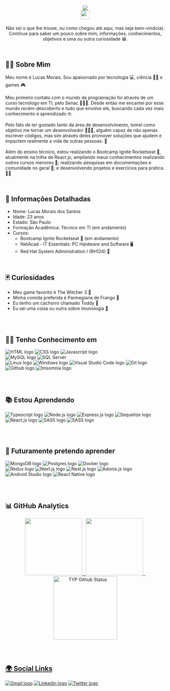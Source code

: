 <div align="center">
  <h1>
    <img src="https://readme-typing-svg.herokuapp.com?font=Segoe+UI&size=34&lines=Ol%C3%A1+%F0%9F%91%8B%F0%9F%8F%BC.+Bem+Vindo(a)!"> <br/>
    <img src="https://komarev.com/ghpvc/?username=LucasMorais1998-github-LucasMorais1998&style=flat-square" height="28px" alt="profile views counter">
  </h1>
</div>

<p align="center">
  Não sei o que lhe trouxe, ou como chegou até aqui, mas seja bem-vindo(a). <br/>
  Continue para saber um pouco sobre mim, informações, conhecimentos, objetivos e uma ou outra curiosidade 😁.
</p>

<br/>
<h2 align="left">🧑🏻‍ Sobre Mim</h2>

<p align="left">
  Meu nome é Lucas Morais. Sou apaixonado por tecnologia 💻, ciência 👨‍🔬 e games 🎮. <br/> <br/>
  Meu primeiro contato com o mundo da programação foi através de um curso tecnólogo em TI, pelo Senac 👨🏼‍🎓. Desde então me encantei por esse mundo recém-descoberto e tudo que envolve ele, buscando cada vez mais conhecimento e aprendizado 🤓. <br/> <br/>
  Pelo fato de ter gostado tanto da área de desenvolvimento, tomei como objetivo me tornar um desenvolvedor 👨🏼‍💻, alguém capaz de não apenas escrever códigos, mas sim através deles promover soluções que ajudem e impactem realmente a vida de outras pessoas. 🤝<br/> <br/>
  Além do ensino técnico, estou realizando o Bootcamp Ignite Rocketseat 🚀, atualmente na trilha de React.js; ampliando meus conhecimentos realizando outros cursos menores 📖; realizando pesquisas em documentações e comunidade no geral 🔎; e desenvolvendo projetos e exercícios para pratica. ✍🏼
</p>

<br/>
<h2 align="left">📁 Informações Detalhadas</h2>
<ul>
  <li>Nome: Lucas Morais dos Santos</li>
  <li>Idade: 23 anos</li>
  <li>Estado: São Paulo</li>
  <li>Formação Acadêmica: Técnico em TI (em andamento)</li>
  <li>Cursos:
    <ul>
      <li>Bootcamp Ignite Rocketseat 🚀 (em andamento)</li>
      <li>NetAcad - IT Essentials: PC Hardware and Software 🖥</li>
      <li>Red Hat System Administration I (RH124) 🧧 </li>
    </ul>
</ul>

<br/>
<h2 align="left">🃏 Curiosidades</h2>
<ul>
  <li>Meu game favorito é The Witcher 3 🐺</li>
  <li>Minha comida preferida é Parmegiana de Frango 🍗</li>
  <li>Eu tenho um cachorro chamado Toddy 🐶</li>
  <li>Eu sei uma coisa ou outra sobre imunologia 🧪</li>
</ul>

<br/><br/>
<h2 align="left"> 👨‍💻 Tenho Conhecimento em</h2>

<span> 
  <img src="https://img.shields.io/badge/html5-%23E34F26.svg?style=for-the-badge&logo=html5&logoColor=white" alt="HTML logo" /> 
  <img src="https://img.shields.io/badge/css3-%231572B6.svg?style=for-the-badge&logo=css3&logoColor=white" alt="CSS logo" />
  <img src="https://img.shields.io/badge/javascript-%23323330.svg?style=for-the-badge&logo=javascript&logoColor=%23F7DF1E" alt="Javascript logo" /> <br/>
  <img src="https://img.shields.io/badge/mysql-%2300f.svg?style=for-the-badge&logo=mysql&logoColor=white" alt="MySQL logo" />
  <img src="https://img.shields.io/badge/Microsoft%20SQL%20Sever-CC2927?style=for-the-badge&logo=microsoft%20sql%20server&logoColor=white" alt="SQL Server" /> <br/>
  <img src="https://img.shields.io/badge/Windows-0078D6?style=for-the-badge&logo=windows&logoColor=white" alt="Linux logo" />
  <img src="https://img.shields.io/badge/Linux-FCC624?style=for-the-badge&logo=linux&logoColor=black" alt="Windows logo" />
  <img src="https://img.shields.io/badge/Visual%20Studio%20Code-0078d7.svg?style=for-the-badge&logo=visual-studio-code&logoColor=white" alt="Visual Studio Code logo" />
  <img src="https://img.shields.io/badge/git-%23F05033.svg?style=for-the-badge&logo=git&logoColor=white" alt="Git logo" />
  <img src="https://img.shields.io/badge/github-%23121011.svg?style=for-the-badge&logo=github&logoColor=white" alt="Github logo" />
  <img src="https://img.shields.io/badge/Insomnia-black?style=for-the-badge&logo=insomnia&logoColor=5849BE" alt="Imsomnia logo" />
</span>

<br/><br/>
<h2 align="left"> 📚 Estou Aprendendo</h2>

<span> 
  <img src="https://img.shields.io/badge/typescript-%23007ACC.svg?style=for-the-badge&logo=typescript&logoColor=white" alt="Typescript logo" /> 
  <img src="https://img.shields.io/badge/node.js-6DA55F?style=for-the-badge&logo=node.js&logoColor=white" alt="Node.js logo" /> 
  <img src="https://img.shields.io/badge/express.js-%23404d59.svg?style=for-the-badge&logo=express&logoColor=%2361DAFB" alt="Express.js logo" />
  <img src="https://img.shields.io/badge/Sequelize-52B0E7?style=for-the-badge&logo=Sequelize&logoColor=white" alt="Sequelize logo" /.> <br/>
  <img src="https://img.shields.io/badge/react-%2320232a.svg?style=for-the-badge&logo=react&logoColor=%2361DAFB" alt="React.js logo" />
  <img src="https://img.shields.io/badge/SASS-hotpink.svg?style=for-the-badge&logo=SASS&logoColor=white" alt="SASS logo" />
  <img src="https://img.shields.io/badge/styled--components-DB7093?style=for-the-badge&logo=styled-components&logoColor=white" alt="SASS logo" />
</span>

<br/><br/>
<h2 align="left"> 🔭 Futuramente pretendo aprender</h2>

<span> 
  <img src="https://img.shields.io/badge/MongoDB-%234ea94b.svg?style=for-the-badge&logo=mongodb&logoColor=white" alt="MongoDB logo" /> 
  <img src="https://img.shields.io/badge/postgres-%23316192.svg?style=for-the-badge&logo=postgresql&logoColor=white" alt="Postgres logo" /> 
  <img src="https://img.shields.io/badge/docker-%230db7ed.svg?style=for-the-badge&logo=docker&logoColor=white" alt="Docker logo" /> <br/>
  <img src="https://img.shields.io/badge/redux-%23593d88.svg?style=for-the-badge&logo=redux&logoColor=white" alt="Redux logo" />
  <img src="https://img.shields.io/badge/Next-black?style=for-the-badge&logo=next.js&logoColor=white" alt="Next.js logo" />
  <img src="https://img.shields.io/badge/nestjs-%23E0234E.svg?style=for-the-badge&logo=nestjs&logoColor=white" alt="Nest.js logo" />
  <img src="https://img.shields.io/badge/adonisjs-%23220052.svg?style=for-the-badge&logo=adonisjs&logoColor=white" alt="Adonis.js logo" /> <br/>
  
  <img src="https://img.shields.io/badge/Android%20Studio-3DDC84.svg?style=for-the-badge&logo=android-studio&logoColor=white" alt="Android Studio logo" />
  <img src="https://img.shields.io/badge/react_native-%2320232a.svg?style=for-the-badge&logo=react&logoColor=%2361DAFB" alt="React Native logo" />
</span>

<br/><br/>
<h2 align="left">📊 GitHub Analytics </h2> 

<div align="center">
  <a href="https://github.com/LucasMorais1998">
  <img height="180em" src="https://github-readme-stats.vercel.app/api/top-langs/?username=LucasMorais1998&border_color=fff&layout=compact&langs_count=7&theme=chartreuse-dark&title_color=fff"/>
  &nbsp
  <img height="180em" src="https://github-readme-stats.vercel.app/api?username=LucasMorais1998&show_icons=true&border_color=fff&theme=chartreuse-dark&include_all_commits=true&count_private=true&title_color=fff"/>
  &nbsp
  <img height="200em" alt="TYP Github Status" src="https://github-readme-streak-stats.herokuapp.com/?user=LucasMorais1998&show_icons=true&count_private=true&theme=chartreuse-dark&border_color=fff&bg_color=fff&title_color=fff"/>
</div>
  
<br/> <br/>
<h2 align="left">🌍 Social Links</h2> 
<span>
  <a href="mailto:lucas14.morais@gmail.com" target="_blank"/><img src="https://img.shields.io/badge/-Gmail-%23333?style=for-the-badge&logo=gmail&logoColor=white" alt="Gmail logo"/></a>
  <a href="https://www.linkedin.com/in/lucas-morais-santos/" target="_blank"/><img src="https://img.shields.io/badge/Linkedin-%230077B5.svg?style=for-the-badge&logo=linkedin&logoColor=white" alt="Linkedin logo" /></a>
  <a href="https://twitter.com/lucasmds198" target="_blank"/><img src="https://img.shields.io/badge/Twitter-%231DA1F2.svg?style=for-the-badge&logo=Twitter&logoColor=white" alt="Twitter logo" /></a>
</span>
